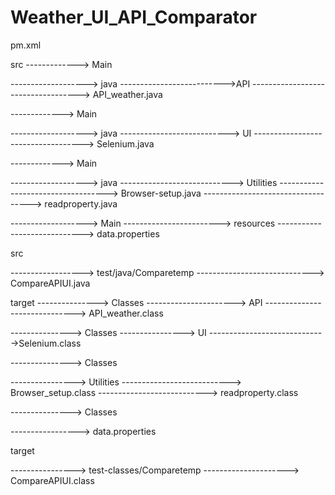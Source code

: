 # Weather_UI_API_Comparator

pm.xml 

src
 -------------> Main
 
 -------------------> java 
 -------------------------->API
 ----------------------------------->  API_weather.java
 
 -------------> Main
 
 -------------------> java 
 ---------------------------> UI
 -----------------------------------> Selenium.java
 
 -------------> Main
 
 -------------------> java 
 ----------------------------> Utilities
 -----------------------------------> Browser-setup.java
 -----------------------------------> readproperty.java
 
 -------------------> Main
 ------------------------>  resources
 ----------------------------->  data.properties
 
 src
 
 
 ------------------> test/java/Comparetemp
 ----------------------------->  CompareAPIUI.java
 
 target 
 --------------->  Classes 
 ---------------------->  API
 ------------------------------> API_weather.class
 
  --------------->  Classes
 ---------------->  UI 
 ----------------------------->Selenium.class
 
  --------------->  Classes
 
 ----------------> Utilities 
 --------------------------->  Browser_setup.class
 ---------------------------> readproperty.class
 
  --------------->  Classes
 
 ----------------->  data.properties
 
  target 
  
  ----------------> test-classes/Comparetemp
  --------------------->   CompareAPIUI.class
